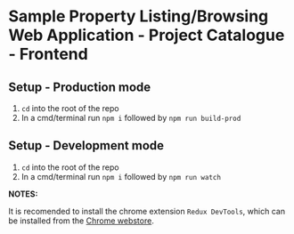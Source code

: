 # Sample Property Listing/Browsing Web Application - Project Catalogue - Frontend

## Setup - Production mode

1. `cd` into the root of the repo
2. In a cmd/terminal run `npm i` followed by `npm run build-prod`

## Setup - Development mode

1. `cd` into the root of the repo
2. In a cmd/terminal run `npm i` followed by `npm run watch`

**NOTES:**  

It is recomended to install the chrome extension `Redux DevTools`, which can be installed from the [Chrome webstore](https://chrome.google.com/webstore/detail/redux-devtools/lmhkpmbekcpmknklioeibfkpmmfibljd).